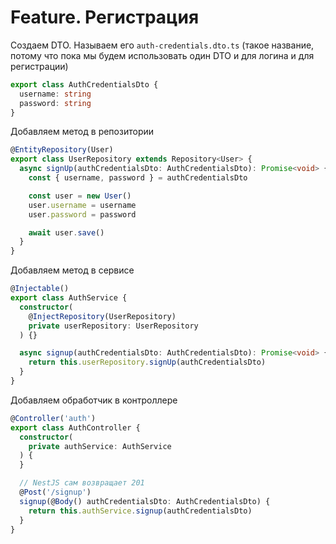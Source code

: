 # Feature. Регистрация

Создаем DTO. Называем его `auth-credentials.dto.ts` (такое название, потому что
пока мы будем использовать один DTO и для логина и для регистрации)
```typescript
export class AuthCredentialsDto {
  username: string
  password: string
}
```

Добавляем метод в репозитории
```typescript
@EntityRepository(User)
export class UserRepository extends Repository<User> {
  async signUp(authCredentialsDto: AuthCredentialsDto): Promise<void> {
    const { username, password } = authCredentialsDto

    const user = new User()
    user.username = username
    user.password = password

    await user.save()
  }
}
```

Добавляем метод в сервисе
```typescript
@Injectable()
export class AuthService {
  constructor(
    @InjectRepository(UserRepository)
    private userRepository: UserRepository
  ) {}

  async signup(authCredentialsDto: AuthCredentialsDto): Promise<void> {
    return this.userRepository.signUp(authCredentialsDto)
  }
}
```

Добавляем обработчик в контроллере
```typescript
@Controller('auth')
export class AuthController {
  constructor(
    private authService: AuthService
  ) {
  }

  // NestJS сам возвращает 201
  @Post('/signup')
  signup(@Body() authCredentialsDto: AuthCredentialsDto) {
    return this.authService.signup(authCredentialsDto)
  }
}
```
